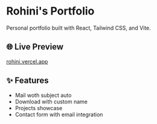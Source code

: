 # Rohini's Portfolio

Personal portfolio built with React, Tailwind CSS, and Vite.

## 🌐 Live Preview

[rohini.vercel.app](https://rohini.vercel.app)

## ✨ Features

- Mail woth subject auto
- Download with custom name
- Projects showcase
- Contact form with email integration
